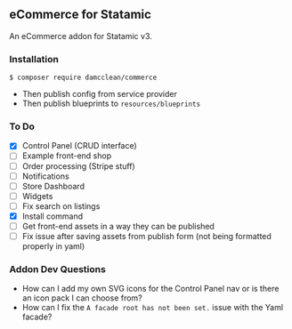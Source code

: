 ## eCommerce for Statamic

An eCommerce addon for Statamic v3.

### Installation

```
$ composer require damcclean/commerce
```

* Then publish config from service provider
* Then publish blueprints to `resources/blueprints`

### To Do

* [x] Control Panel (CRUD interface)
* [ ] Example front-end shop
* [ ] Order processing (Stripe stuff)
* [ ] Notifications
* [ ] Store Dashboard
* [ ] Widgets
* [ ] Fix search on listings
* [x] Install command
* [ ] Get front-end assets in a way they can be published
* [ ] Fix issue after saving assets from publish form (not being formatted properly in yaml)

### Addon Dev Questions

* How can I add my own SVG icons for the Control Panel nav or is there an icon pack I can choose from?
* How can I fix the `A facade root has not been set.` issue with the Yaml facade?
